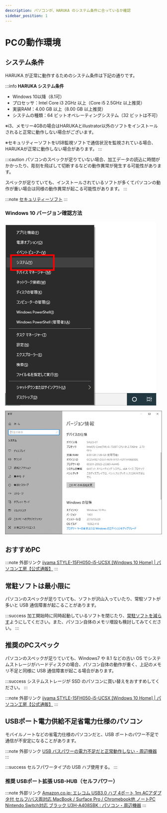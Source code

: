 ```yaml
---
description: パソコンが、HARUKA のシステム条件に合っているか確認
sidebar_position: 1
---
```


# PCの動作環境

## システム条件

HARUKA が正常に動作するためのシステム条件は下記の通りです。

:::info
**HARUKA システム条件**

* Windows 10以降（8.1可）
* プロセッサ：Intel Core i3 2GHz 以上（Core i5 2.5GHz 以上推奨）
* 実装RAM：4.00 GB 以上（8.00 GB 以上推奨）
* システムの種類：64 ビットオペレーティングシステム（32 ビットは不可）

※i3、メモリー4GBの場合はHARUKAとillustrator以外のソフトをインストールされると正常に動作しない場合がございます。

※セキュリティーソフトをUSB監視ソフトで通信状況を監視されている場合、HARUKAが正常に動作しない場合があります。
:::



:::caution
パソコンのスペックが足りていない場合、加工データの読込に時間がかかったり、彫刻を飛ばして切断するなどの動作異常が発生する可能性があります。

スペックが足りていても、インストールされているソフトが多くてパソコンの動作が重い場合は同様の動作異常が起こる可能性があります。
:::

:::note
[セキュリティーソフト](/docs/soft/harukaganishinai/sekyuritsofutono/)
:::


### Windows 10 バージョン確認方法

![1. キーボードの「WINマーク」+「X」を押して「システム」をクリックします。](/assets/20191015_01.png)

![2. HARUKA のシステム条件と合っているか確認します。](/assets/20191015_02.png)

## おすすめPC

:::note 外部リンク
[iiyama STYLE-15FH050-i5-UCSX [Windows 10 Home]  | パソコン工房【公式通販】](https://www.pc-koubou.jp/products/detail.php?product_id=719680&ref=core_i5_style_note) 
:::

## 常駐ソフトは最小限に

パソコンのスペックが足りていても、ソフトが沢山入っていたり、常駐ソフトが多いと USB 通信障害が起こることがあります。

:::success
加工開始時に同時起動しているソフトを閉じたり、[常駐ソフトを減らす](../sofutoniyorutoraburu/suttoappupuroguramu.md)ようにしてください。また、パソコン自体のメモリ増設も検討してみてください。
:::

## 推奨のPCスペック

パソコンのスペックが足りていても、Windows7 や 8.1 などの古い OS でシステムストレージがハードディスクの場合、パソコン自体の動作が重く、上記のメモリ不足と同様に USB 通信障害が起こる場合があります。

:::success
システムストレージが SSD のパソコンに買い替えをおすすめしてください。
:::

:::note 外部リンク
[iiyama STYLE-15FH050-i5-UCSX [Windows 10 Home]  | パソコン工房【公式通販】](https://www.pc-koubou.jp/products/detail.php?product_id=719680&ref=core_i5_style_note) 
:::

## USBポート電力供給不足省電力仕様のパソコン

モバイルノートなどの省電力仕様のパソコンだと、USB ポートのパワー不足で通信が不安定になることがあります。

:::note 外部リンク
[USB バスパワーの電力不足だと正常動作しない - 周辺機器](https://pcinformation.info/peripheral/usb-bus-power.html) 
:::

:::success
セルフパワータイプの USB ハブ使用する。
:::

### 推奨 USBポート拡張 USB-HUB（セルフパワー）

:::note 外部リンク
[Amazon.co.jp: エレコム USB3.0 ハブ 4ポート 1ｍ ACアダプタ付 セルフ/バス両対応 MacBook / Surface Pro / Chromebook他 ノートPC Nintendo Switch対応 ブラック U3H-A408SBK : パソコン・周辺機器](https://www.amazon.co.jp/dp/B00KKJJCXC/?coliid=I9R7OGQUCPEL4&colid=2P27YP4M43BSD&psc=1) 
:::

